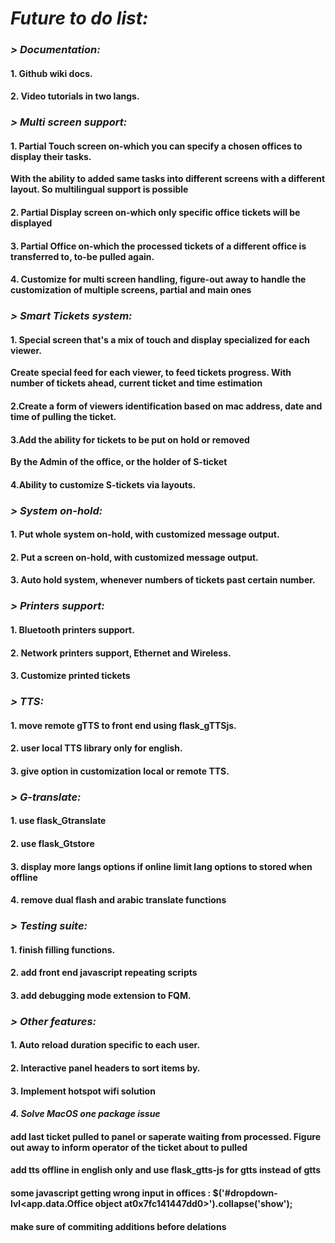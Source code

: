 # ***Future to do list:***

### ***> Documentation:***
#### __1. Github wiki docs.__
#### __2. Video tutorials in two langs.__

### ***> Multi screen support:***

#### __1. Partial Touch screen on-which you can specify a chosen offices to display their tasks.__
__With the ability to added same tasks into different screens with a different layout. So multilingual support is possible__
#### __2. Partial Display screen on-which only specific office tickets will be displayed__
#### __3. Partial Office on-which the processed tickets of a different office is transferred to, to-be pulled again.__
#### __4. Customize for multi screen handling, figure-out away to handle the customization of multiple screens, partial and main ones__


### ***> Smart Tickets system:***

#### __1. Special screen that's a mix of touch and display specialized for each viewer.__
__Create special feed for each viewer, to feed tickets progress. With number of tickets ahead, current ticket and time estimation__
#### __2.Create a form of viewers identification based on mac address, date and time of pulling the ticket.__
#### __3.Add the ability for tickets to be put on hold or removed__
__By the Admin of the office, or the holder of S-ticket__
#### __4.Ability to customize S-tickets via layouts.__


### ***> System on-hold:***

#### __1. Put whole system on-hold, with customized message output.__
#### __2. Put a screen on-hold, with customized message output.__
#### __3. Auto hold system, whenever numbers of tickets past certain number.__


### ***> Printers support:***

#### __1. Bluetooth printers support.__
#### __2. Network printers support, Ethernet and Wireless.__
#### __3. Customize printed tickets__

### ***> TTS:***

#### __1. move remote gTTS to front end using flask_gTTSjs.__
#### __2. user local TTS library only for english.__
#### __3. give option in customization local or remote TTS.__

### ***> G-translate:***

#### __1. use flask_Gtranslate__
#### __2. use flask_Gtstore__
#### __3. display more langs options if online limit lang options to stored when offline__
#### __4. remove dual flash and arabic translate functions__

### ***> Testing suite:***

#### __1. finish filling functions.__
#### __2. add front end javascript repeating scripts__
#### __3. add debugging mode extension to FQM.__

### ***> Other features:***

#### __1. Auto reload duration specific to each user.__
#### __2. Interactive panel headers to sort items by.__
#### __3. Implement hotspot wifi solution__
#### ___4. Solve MacOS one package issue___

#### add last ticket pulled to panel or saperate waiting from processed. Figure out away to inform operator of the ticket about to pulled
#### add tts offline in english only and use flask_gtts-js for gtts instead of gtts
#### some javascript getting wrong input in offices : $('#dropdown-lvl&lt;app.data.Office object at0x7fc141447dd0&gt;').collapse('show');
#### make sure of commiting additions before delations
